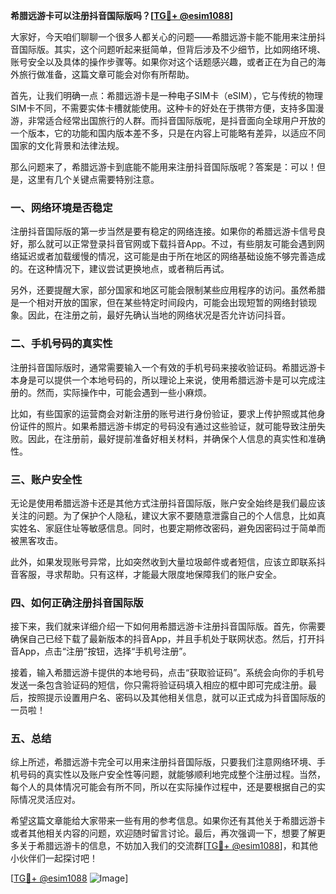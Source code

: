 **希腊远游卡可以注册抖音国际版吗？[[TG💪+ @esim1088](https://t.me/s/esim1088)]**

大家好，今天咱们聊聊一个很多人都关心的问题——希腊远游卡能不能用来注册抖音国际版。其实，这个问题听起来挺简单，但背后涉及不少细节，比如网络环境、账号安全以及具体的操作步骤等。如果你对这个话题感兴趣，或者正在为自己的海外旅行做准备，这篇文章可能会对你有所帮助。

首先，让我们明确一点：希腊远游卡是一种电子SIM卡（eSIM），它与传统的物理SIM卡不同，不需要实体卡槽就能使用。这种卡的好处在于携带方便，支持多国漫游，非常适合经常出国旅行的人群。而抖音国际版呢，是抖音面向全球用户开放的一个版本，它的功能和国内版本差不多，只是在内容上可能略有差异，以适应不同国家的文化背景和法律法规。

那么问题来了，希腊远游卡到底能不能用来注册抖音国际版呢？答案是：可以！但是，这里有几个关键点需要特别注意。

### 一、网络环境是否稳定

注册抖音国际版的第一步当然是要有稳定的网络连接。如果你的希腊远游卡信号良好，那么就可以正常登录抖音官网或下载抖音App。不过，有些朋友可能会遇到网络延迟或者加载缓慢的情况，这可能是由于所在地区的网络基础设施不够完善造成的。在这种情况下，建议尝试更换地点，或者稍后再试。

另外，还要提醒大家，部分国家和地区可能会限制某些应用程序的访问。虽然希腊是一个相对开放的国家，但在某些特定时间段内，可能会出现短暂的网络封锁现象。因此，在注册之前，最好先确认当地的网络状况是否允许访问抖音。

### 二、手机号码的真实性

注册抖音国际版时，通常需要输入一个有效的手机号码来接收验证码。希腊远游卡本身是可以提供一个本地号码的，所以理论上来说，使用希腊远游卡是可以完成注册的。然而，实际操作中，可能会遇到一些小麻烦。

比如，有些国家的运营商会对新注册的账号进行身份验证，要求上传护照或其他身份证件的照片。如果希腊远游卡绑定的号码没有通过这些验证，就可能导致注册失败。因此，在注册前，最好提前准备好相关材料，并确保个人信息的真实性和准确性。

### 三、账户安全性

无论是使用希腊远游卡还是其他方式注册抖音国际版，账户安全始终是我们最应该关注的问题。为了保护个人隐私，建议大家不要随意泄露自己的个人信息，比如真实姓名、家庭住址等敏感信息。同时，也要定期修改密码，避免因密码过于简单而被黑客攻击。

此外，如果发现账号异常，比如突然收到大量垃圾邮件或者短信，应该立即联系抖音客服，寻求帮助。只有这样，才能最大限度地保障我们的账户安全。

### 四、如何正确注册抖音国际版

接下来，我们就来详细介绍一下如何用希腊远游卡注册抖音国际版。首先，你需要确保自己已经下载了最新版本的抖音App，并且手机处于联网状态。然后，打开抖音App，点击“注册”按钮，选择“手机号注册”。

接着，输入希腊远游卡提供的本地号码，点击“获取验证码”。系统会向你的手机号发送一条包含验证码的短信，你只需将验证码填入相应的框中即可完成注册。最后，按照提示设置用户名、密码以及其他相关信息，就可以正式成为抖音国际版的一员啦！

### 五、总结

综上所述，希腊远游卡完全可以用来注册抖音国际版，只要我们注意网络环境、手机号码的真实性以及账户安全性等问题，就能够顺利地完成整个注册过程。当然，每个人的具体情况可能会有所不同，所以在实际操作过程中，还是要根据自己的实际情况灵活应对。

希望这篇文章能给大家带来一些有用的参考信息。如果你还有其他关于希腊远游卡或者其他相关内容的问题，欢迎随时留言讨论。最后，再次强调一下，想要了解更多关于希腊远游卡的信息，不妨加入我们的交流群[[TG💪+ @esim1088](https://t.me/s/esim1088)]，和其他小伙伴们一起探讨吧！

[[TG💪+ @esim1088](https://t.me/s/esim1088) ![Image](https://i.postimg.cc/4NQfJmqS/Snipaste-2025-05-13-00-14-12.png)]